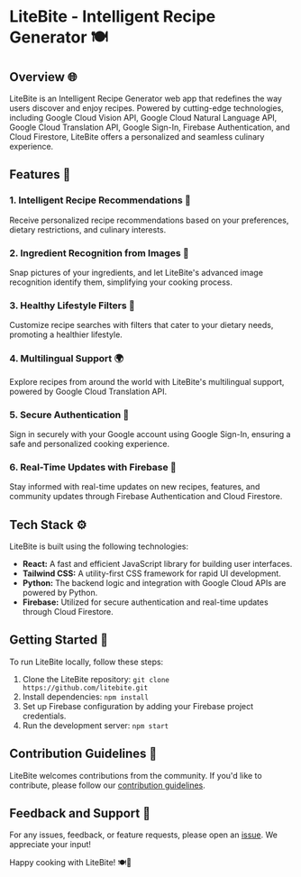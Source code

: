 # LiteBite - Intelligent Recipe Generator 🍽️

## Overview 🌐

LiteBite is an Intelligent Recipe Generator web app that redefines the way users discover and enjoy recipes. Powered by cutting-edge technologies, including Google Cloud Vision API, Google Cloud Natural Language API, Google Cloud Translation API, Google Sign-In, Firebase Authentication, and Cloud Firestore, LiteBite offers a personalized and seamless culinary experience.

## Features 🚀

### 1. Intelligent Recipe Recommendations 🍲
Receive personalized recipe recommendations based on your preferences, dietary restrictions, and culinary interests.

### 2. Ingredient Recognition from Images 📸
Snap pictures of your ingredients, and let LiteBite's advanced image recognition identify them, simplifying your cooking process.

### 3. Healthy Lifestyle Filters 🥗
Customize recipe searches with filters that cater to your dietary needs, promoting a healthier lifestyle.

### 4. Multilingual Support 🌍
Explore recipes from around the world with LiteBite's multilingual support, powered by Google Cloud Translation API.

### 5. Secure Authentication 🔐
Sign in securely with your Google account using Google Sign-In, ensuring a safe and personalized cooking experience.

### 6. Real-Time Updates with Firebase 🔄
Stay informed with real-time updates on new recipes, features, and community updates through Firebase Authentication and Cloud Firestore.

## Tech Stack ⚙️

LiteBite is built using the following technologies:

- **React:** A fast and efficient JavaScript library for building user interfaces.
- **Tailwind CSS:** A utility-first CSS framework for rapid UI development.
- **Python:** The backend logic and integration with Google Cloud APIs are powered by Python.
- **Firebase:** Utilized for secure authentication and real-time updates through Cloud Firestore.

## Getting Started 🚀

To run LiteBite locally, follow these steps:

1. Clone the LiteBite repository: `git clone https://github.com/litebite.git`
2. Install dependencies: `npm install`
3. Set up Firebase configuration by adding your Firebase project credentials.
4. Run the development server: `npm start`

## Contribution Guidelines 🤝

LiteBite welcomes contributions from the community. If you'd like to contribute, please follow our [contribution guidelines](CONTRIBUTING.md).

## Feedback and Support 📣

For any issues, feedback, or feature requests, please open an [issue](https://github.com/litebite/issues). We appreciate your input!

Happy cooking with LiteBite! 🍽️🎉
